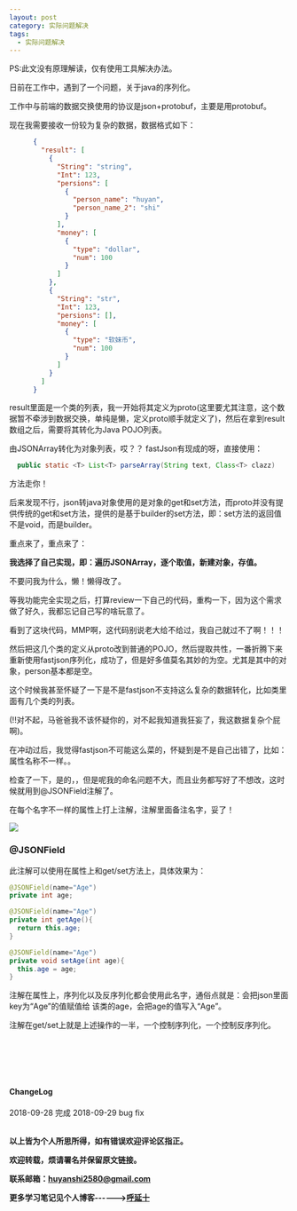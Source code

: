 ```yaml
---
layout: post
category: 实际问题解决
tags:
  - 实际问题解决
---
```


PS:此文没有原理解读，仅有使用工具解决办法。

日前在工作中，遇到了一个问题，关于java的序列化。  

工作中与前端的数据交换使用的协议是json+protobuf，主要是用protobuf。

现在我需要接收一份较为复杂的数据，数据格式如下：
```Json
      {
        "result": [
          {
            "String": "string",
            "Int": 123,
            "persions": [
              {
                "person_name": "huyan",
                "person_name_2": "shi"
              }
            ],
            "money": [
              {
                "type": "dollar",
                "num": 100
              }
            ]
          },
          {
            "String": "str",
            "Int": 123,
            "persions": [],
            "money": [
              {
                "type": "软妹币",
                "num": 100
              }
            ]
          }
        ]
      }
```

result里面是一个类的列表，我一开始将其定义为proto(这里要尤其注意，这个数据暂不牵涉到数据交换，单纯是懒，定义proto顺手就定义了)，然后在拿到result数组之后，需要将其转化为Java POJO列表。  


由JSONArray转化为对象列表，哎？？ fastJson有现成的呀，直接使用：

```java
  public static <T> List<T> parseArray(String text, Class<T> clazz)
```
方法走你！

后来发现不行，json转java对象使用的是对象的get和set方法，而proto并没有提供传统的get和set方法，提供的是基于builder的set方法，即：set方法的返回值不是void，而是builder。

重点来了，重点来了：

**我选择了自己实现，即：遍历JSONArray，逐个取值，新建对象，存值。**

不要问我为什么，懒！懒得改了。

等我功能完全实现之后，打算review一下自己的代码，重构一下，因为这个需求做了好久，我都忘记自己写的啥玩意了。

看到了这块代码，MMP啊，这代码别说老大给不给过，我自己就过不了啊！！！

然后把这几个类的定义从proto改到普通的POJO，然后提取共性，一番折腾下来重新使用fastjson序列化，成功了，但是好多值莫名其妙的为空。尤其是其中的对象，person基本都是空。

这个时候我甚至怀疑了一下是不是fastjson不支持这么复杂的数据转化，比如类里面有几个类的列表。

(!!对不起，马爸爸我不该怀疑你的，对不起我知道我狂妄了，我这数据复杂个屁啊)。

在冲动过后，我觉得fastjson不可能这么菜的，怀疑到是不是自己出错了，比如：属性名称不一样。。

检查了一下，是的，，但是呢我的命名问题不大，而且业务都写好了不想改，这时候就用到@JSONField注解了。

在每个名字不一样的属性上打上注解，注解里面备注名字，妥了！

![](http://img.couplecoders.tech/WX20180928-205928.png)


### @JSONField

此注解可以使用在属性上和get/set方法上，具体效果为：

```java
@JSONField(name="Age")
private int age;

@JSONField(name="Age")
private int getAge(){
  return this.age;
}

@JSONField(name="Age")
private void setAge(int age){
  this.age = age;
}

```

注解在属性上，序列化以及反序列化都会使用此名字，通俗点就是：会把json里面key为“Age”的值赋值给 该类的age，会把age的值写入“Age”。

注解在get/set上就是上述操作的一半，一个控制序列化，一个控制反序列化。


<br>
<br>
<br>
<br>
<h4>ChangeLog</h4>
2018-09-28 完成
2018-09-29 bug fix
<br>
<br>




**以上皆为个人所思所得，如有错误欢迎评论区指正。**

**欢迎转载，烦请署名并保留原文链接。**

**联系邮箱：huyanshi2580@gmail.com**

**更多学习笔记见个人博客------><a href="{{ site.baseurl }}/">呼延十</a>**
